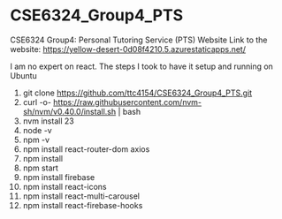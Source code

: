 # CSE6324_Group4_PTS
CSE6324 Group4: Personal Tutoring Service (PTS) Website
Link to the website: https://yellow-desert-0d08f4210.5.azurestaticapps.net/

I am no expert on react. The steps I took to have it setup and running on Ubuntu

1. git clone https://github.com/ttc4154/CSE6324_Group4_PTS.git
2. curl -o- https://raw.githubusercontent.com/nvm-sh/nvm/v0.40.0/install.sh | bash
3. nvm install 23
4. node -v
5. npm -v
6. npm install react-router-dom axios
7. npm install
8. npm start
9. npm install firebase
10. npm install react-icons
11. npm install react-multi-carousel
12. npm install react-firebase-hooks

